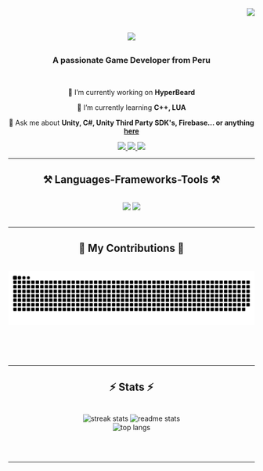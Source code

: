 <img align="right" src="https://visitor-badge.laobi.icu/badge?page_id=xtian2108.xtian2108" />
<h1 align="center">
    <img src="https://readme-typing-svg.herokuapp.com/?font=Righteous&size=35&center=true&vCenter=true&width=500&height=70&duration=4000&lines=Hi+There!+👋;+I'm+Christian+!;" />
</h1>
<h3 align="center">A passionate Game Developer from Peru</h3>
<br/>

<div align="center">
 
 🔭 I’m currently working on **HyperBeard**
 
 🌱 I’m currently learning **C++, LUA**

💬 Ask me about **Unity, C#, Unity Third Party SDK's, Firebase... or anything [here](https://github.com/xtian2108/xtian2108/issues)**

 </div>

 <div align="center"> 
  <a href="mailto:cnahues@gmail.com">
    <img src="https://img.shields.io/badge/Gmail-333333?style=for-the-badge&logo=gmail&logoColor=red" />
  </a>
  <a href="https://www.linkedin.com/in/cnahuesdev/" target="_blank">
    <img src="https://img.shields.io/badge/LinkedIn-0077B5?style=for-the-badge&logo=linkedin&logoColor=white" target="_blank" />
  </a>
  <a href="https://xtian2108.github.io/" target="_blank">
     <img src="https://img.shields.io/badge/Portfolio-FF5722?style=for-the-badge&logo=todoist&logoColor=white" target="_blank" /> <!-- sqlite, safari, google-chrome are other good icon options -->
  </a>
</div>

<hr/>

<h2 align="center">⚒️ Languages-Frameworks-Tools ⚒️</h2>
<br/>
<div align="center">
    <img src="https://skillicons.dev/icons?i=unity,unreal,pr,ps" />
    <img src="https://skillicons.dev/icons?i=threejs,js,cs,cpp,lua,css,html" /><br>
</div>

<br/>
<hr/>

<div align="center">
  <h2>🐍 My Contributions 🐍</h2>
  <br>
  <img alt="snake eating my contributions" src="https://raw.githubusercontent.com/xtian2108/xtian2108/output/github-contribution-grid-snake.svg" />
  
  <br/><br/><br/>
</div>

<hr/>

<h2 align="center">⚡ Stats ⚡</h2>
<br>
<div align=center>
  <img width=390 src="https://github-readme-streak-stats.vercel.app/?user=xtian2108&count_private=true&theme=react&border_radius=10" alt="streak stats"/>
  <img width=390 src="https://streak-stats.demolab.com/api?username=xtian2108&count_private=true&show_icons=true&theme=react&rank_icon=github&border_radius=10" alt="readme stats" />
  <br/>
  <img width=325 align="center" src="https://github-readme-stats.vercel.app/api/top-langs/?username=xtian2108&hide=HTML&langs_count=8&layout=compact&theme=react&border_radius=10&size_weight=0.5&count_weight=0.5&exclude_repo=github-readme-stats" alt="top langs" />
</div>

<br/><br/>

<hr/>

<br/>